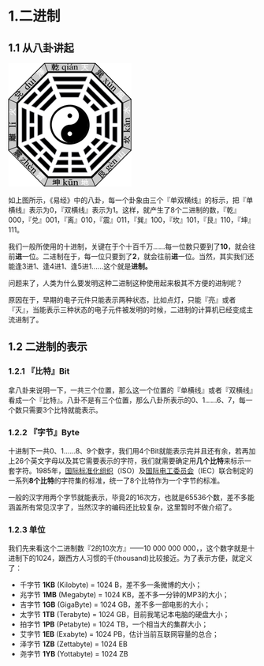 # 1.二进制

## 1.1 从八卦讲起

![](/assets/八卦.png)

如上图所示，《易经》中的八卦，每一个卦象由三个『单双横线』的标示，把『单横线』表示为0，『双横线』表示为1。这样，就产生了8个二进制的数，『乾』000，『兑』001，『离』010，『震』011，『巽』100，『坎』101，『艮』110，『坤』111。

我们一般所使用的十进制，关键在于个十百千万......每一位数只要到了**10**，就会往前**进**一位。二进制在于，每一位只要到了**2**，就会往前**进**一位。当然，其实我们还能逢3进1、逢4进1、逢5进1......这个就是**进制。**

问题来了，人类为什么要发明这种二进制这种使用起来极其不方便的进制呢？

原因在于，早期的电子元件只能表示两种状态，比如点灯，只能『亮』或者『灭』，当能表示三种状态的电子元件被发明的时候，二进制的计算机已经变成主流进制了。

## 1.2 二进制的表示

### 1.2.1 『比特』Bit

拿八卦来说明一下，一共三个位置，那么这一个位置的『单横线』或者『双横线』看成一个『比特』。八卦不是有三个位置，那么八卦所表示的0、1......6、7，每一个数只需要3个比特就能表示。

### 1.2.2 『字节』Byte

十进制下一共0、1......8、9个数字，我们用4个Bit就能表示完并且还有余，若再加上26个英文字母以及其它需要表示的字符，我们就需要确定用**几个比特**来标示一套字符。1985年，[国际标准化组织](https://zh.wikipedia.org/wiki/國際標準化組織)（ISO）及[国际电工委员会](https://zh.wikipedia.org/wiki/国际电工委员会)（IEC）联合制定的一系列**8个比特**的字符集的标准，统一了8个比特作为一个字节的标准。

一般的汉字用两个字节就能表示，毕竟2的16次方，也就是65536个数，差不多能涵盖所有常见汉字了，当然汉字的编码还比较复杂，这里暂时不做介绍了。

### 1.2.3 单位

我们先来看这个二进制数『2的10次方』——10 000 000 000，，这个数字就是十进制下的1024，跟西方人习惯的千\(thousand\)比较接近。为了表示方便，就定义了：

* 千字节 **1KB** \(Kilobyte\) = 1024 B，差不多一条微博的大小；
* 兆字节 **1MB** \(Megabyte\) = 1024 KB，差不多一分钟的MP3的大小；
* 吉字节 **1GB** \(GigaByte\) = 1024 GB，差不多一部电影的大小；
* 太字节 **1TB** \(Terabyte\) = 1024 GB，目前我笔记本电脑的硬盘大小；
* 拍字节 **1PB** \(Petabyte\) = 1024 TB，一个相当大的集群大小；
* 艾字节 **1EB** \(Exabyte\) = 1024 PB，估计当前互联网容量的总合；
* 泽字节 **1ZB** \(Zettabyte\) = 1024 EB
* 尧字节 **1YB** \(Yottabyte\) = 1024 ZB



